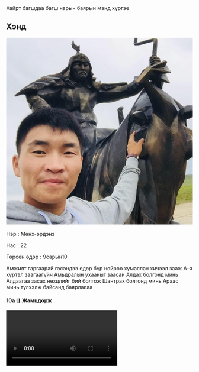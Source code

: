 <!DOCTYPE html>
<html lang="en">
<head>
    <meta charset="UTF-8">
    <meta http-equiv="X-UA-Compatible" content="IE=edge">
    <meta name="viewport" content="width=device-width, initial-scale=1.0">
    <title>Teeacher</title>
    <link rel="stylesheet" href="style.css">
</head>
<body>
    <div class="happy">Хайрт багшдаа багш нарын баярын мэнд хүргэе</div>
    <div class="body">
    <section class="introduction">
        <h1>Хэнд</h1>
        <img src="./bagsh.jpg" class="teacher_p" alt="photo_bagsh">
        <div class="intro_text">
            <p> <span class="type">Нэр : </span>Мөнх-эрдэнэ</p>
            <p> <span class="type">Нас : </span>22</p>
            <p> <span class="type">Төрсөн өдөр : </span>9сарын10</p>
        </div>
    </section>
    <section class="gratitude">
        <div class="heart_world">
            <p id="text">
                Амжилт гаргаарай гэсэндээ өдөр бүр нойроо хумаслан хичээл зааж
                А-я хүртэл заагаагүйч 
                Амьдралын ухааныг заасан
                Алдах болгонд минь
                Алдаагаа засах нөхцлийг бий болгож
                Шантрах болгонд минь
                Араас минь түлхэлж байсанд баярлалаа
            </p> 
            <h4 class="name">10а Ц.Жамцдорж</h4>
            <video class="vd" src="./video"></video>
        </div>
    </section>
    <script src="app.js"></script>
    </div>
</body>
</html>

